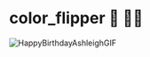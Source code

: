# color_flipper 🎈 💚🎨
![HappyBirthdayAshleighGIF](https://user-images.githubusercontent.com/99292913/210190068-be669d1b-e41d-458a-8642-92910e22eb17.gif)
